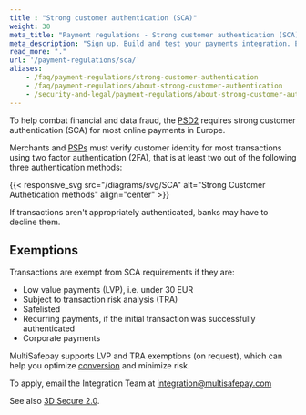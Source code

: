 ```yaml
---
title : "Strong customer authentication (SCA)"
weight: 30
meta_title: "Payment regulations - Strong customer authentication (SCA) - MultiSafepay Docs"
meta_description: "Sign up. Build and test your payments integration. Explore our products and services. Use our API reference, SDKs, and wrappers. Get support."
read_more: "."
url: '/payment-regulations/sca/'
aliases:
    - /faq/payment-regulations/strong-customer-authentication
    - /faq/payment-regulations/about-strong-customer-authentication
    - /security-and-legal/payment-regulations/about-strong-customer-authentication/
---
```


To help combat financial and data fraud, the [PSD2](/payment-regulations/psd2/) requires strong customer authentication (SCA) for most online payments in Europe. 

Merchants and [PSPs](/getting-started/glossary/#payment-service-provider-psp) must verify customer identity for most transactions using two factor authentication (2FA), that is at least two out of the following three authentication methods:

{{< responsive_svg src="/diagrams/svg/SCA" alt="Strong Customer Authetication methods" align="center" >}}

If transactions aren't appropriately authenticated, banks may have to decline them. 

## Exemptions

Transactions are exempt from SCA requirements if they are:

- Low value payments (LVP), i.e. under 30 EUR
- Subject to transaction risk analysis (TRA)
- Safelisted
- Recurring payments, if the initial transaction was successfully authenticated
- Corporate payments

MultiSafepay supports LVP and TRA exemptions (on request), which can help you optimize [conversion](/getting-started/glossary/#conversion-rate) and minimize risk.

To apply, email the Integration Team at <integration@multisafepay.com>

See also [3D Secure 2.0](/faq/payment-regulations/3d-secure).
